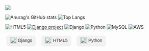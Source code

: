<a href="https://blog.naver.com/jnsblog" target="_blank"><img src="https://img.shields.io/badge/N_Blog-#03C75A?style=plastic&logo=python&logoColor=white"/></a>





![Anurag's GitHub stats](https://github-readme-stats.vercel.app/api?username=Diame58&show_icons=true&theme=tokyonight)
![Top Langs](https://github-readme-stats.vercel.app/api/top-langs/?username=Diame58&layout=compact&theme=tokyonight)


![HTML5](https://img.shields.io/badge/html5-%23E34F26.svg?style=plastic&logo=html5&logoColor=white)
<a href="http://www.djangoproject.com/"><img src="https://www.djangoproject.com/m/img/badges/djangoproject120x25.gif" border="0" alt="Django project" title="Django" /></a>
![Django](https://img.shields.io/badge/python-3670A0?style=plastic&logo=Django&logoColor=white)
![Python](https://img.shields.io/badge/python-3670A0?style=plastic&logo=python&logoColor=white)
![MySQL](https://img.shields.io/badge/mysql-%2300f.svg?style=plastic&logo=mysql&logoColor=white)
![AWS](https://img.shields.io/badge/AWS-%23FF9900.svg?style=plastic&logo=amazon-aws&logoColor=white)
<div style="display: flex; flex-wrap: wrap; gap: 10px;">

  <div style="display: inline-flex; align-items: center; padding: 5px 10px; border-radius: 5px; background-color: #f1f1f1; box-shadow: 0 2px 4px rgba(0, 0, 0, 0.1); font-family: Arial, sans-serif; font-size: 14px; color: #333; margin: 5px;">
    <img src="https://cdn.jsdelivr.net/gh/devicons/devicon/icons/django/django-plain.svg" alt="Django" style="width: 20px; height: 20px; margin-right: 5px;">
    Django
  </div>
  
  <div style="display: inline-flex; align-items: center; padding: 5px 10px; border-radius: 5px; background-color: #f1f1f1; box-shadow: 0 2px 4px rgba(0, 0, 0, 0.1); font-family: Arial, sans-serif; font-size: 14px; color: #333; margin: 5px;">
    <img src="https://cdn.jsdelivr.net/gh/devicons/devicon/icons/html5/html5-original.svg" alt="HTML5" style="width: 20px; height: 20px; margin-right: 5px;">
    HTML5
  </div>


  <div style="display: inline-flex; align-items: center; padding: 5px 10px; border-radius: 5px; background-color: #f1f1f1; box-shadow: 0 2px 4px rgba(0, 0, 0, 0.1); font-family: Arial, sans-serif; font-size: 14px; color: #333; margin: 5px;">
    <img src="https://cdn.jsdelivr.net/gh/devicons/devicon/icons/python/python-original.svg" alt="Python" style="width: 20px; height: 20px; margin-right: 5px;">
    Python
  </div>

</div>
